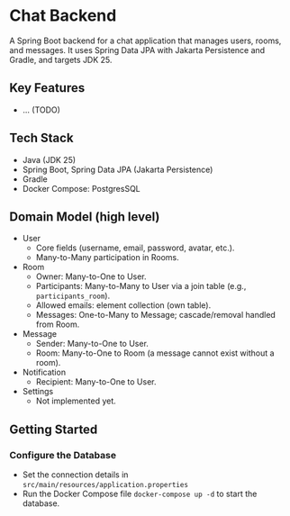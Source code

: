 # Chat Backend

A Spring Boot backend for a chat application that manages users, rooms, and messages. It uses Spring Data JPA with
Jakarta Persistence and Gradle, and targets JDK 25.

## Key Features

- ... (TODO)

## Tech Stack

- Java (JDK 25)
- Spring Boot, Spring Data JPA (Jakarta Persistence)
- Gradle
- Docker Compose: PostgresSQL

## Domain Model (high level)

- User
    - Core fields (username, email, password, avatar, etc.).
    - Many-to-Many participation in Rooms.
- Room
    - Owner: Many-to-One to User.
    - Participants: Many-to-Many to User via a join table (e.g., `participants_room`).
    - Allowed emails: element collection (own table).
    - Messages: One-to-Many to Message; cascade/removal handled from Room.
- Message
    - Sender: Many-to-One to User.
    - Room: Many-to-One to Room (a message cannot exist without a room).
- Notification
    - Recipient: Many-to-One to User.
- Settings
    - Not implemented yet.

## Getting Started

### Configure the Database

- Set the connection details in `src/main/resources/application.properties`
- Run the Docker Compose file `docker-compose up -d` to start the database.
